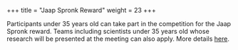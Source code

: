 +++
title = "Jaap Spronk Reward"
weight = 23
+++

Participants under 35 years old can take part in the competition for the Jaap Spronk reward. Teams including scientists under 35 years old whose research will be presented at the meeting can also apply. More details [here](/docs/spronkaward.docx).
